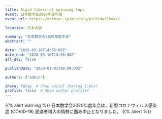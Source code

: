 ```yaml
---
title: Rigid fibers of spinning tops
event: 日本数学会2020年度年会
event_url: https://mathsoc.jp/meeting/nichidai20mar/

location: 日本大学

summary: "日本数学会2020年度年会"
abstract: ""

date: "2020-03-16T14:35:00Z"
date_end: "2020-03-16T14:50:00Z"
all_day: false

publishDate: "2020-01-01T00:00:00Z"

authors: ["admin"]

share: false  # Show social sharing links?
profile: false  # Show author profile?
---
```

{{% alert warning %}}
日本数学会2020年度年会は，新型コロナウィルス感染症 (COVID-19) 感染者増大の情勢に鑑み中止となりました。
{{% /alert %}}
